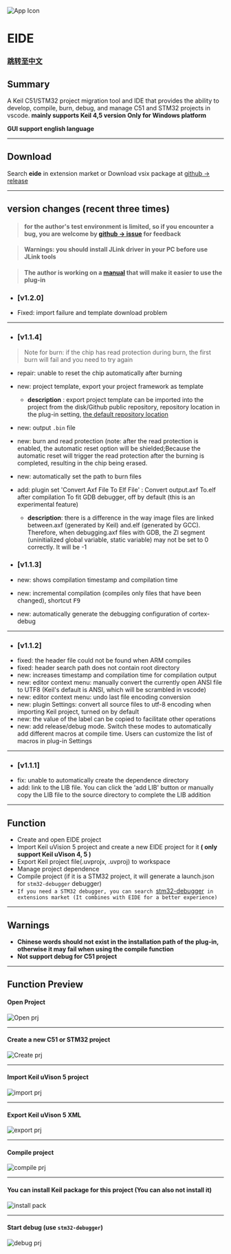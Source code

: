 ![App Icon](./res/icon/icon.png)
# EIDE

### [跳转至中文](https://github.com/github0null/eide/blob/master/README.md)

## Summary

A Keil C51/STM32 project migration tool and IDE that provides the ability to develop, compile, burn, debug, and manage C51 and STM32 projects in vscode.
**mainly supports Keil 4,5 version**
**Only for Windows platform**

**GUI support english language**

***

## Download

Search **eide** in extension market or Download vsix package at [github -> release](https://github.com/github0null/eide/releases)

***

## version changes (recent three times)

> #### for the author's test environment is limited, so if you encounter a bug, you are welcome by [github -> issue](https://github.com/github0null/eide/issues) for feedback

> #### Warnings: you should install JLink driver in your PC before use JLink tools

> #### The author is working on a [manual](https://github.com/github0null/eide-doc/blob/master/README.md) that will make it easier to use the plug-in

- ### [v1.2.0]
- Fixed: import failure and template download problem

***

- ### [v1.1.4]
> Note for burn: if the chip has read protection during burn, the first burn will fail and you need to try again
- repair: unable to reset the chip automatically after burning
- new: project template, export your project framework as template
  - **description** : export project template can be imported into the project from the disk/Github public repository, repository location in the plug-in setting, [the default repository location](https://github.com/github0null/eide-doc)
- new: output `.bin` file
- new: burn and read protection (note: after the read protection is enabled, the automatic reset option will be shielded;Because the automatic reset will trigger the read protection after the burning is completed, resulting in the chip being erased.
- new: automatically set the path to burn files
- add: plugin set 'Convert Axf File To Elf File' : Convert output.axf To.elf after compilation To fit GDB debugger, off by default (this is an experimental feature)
  - **description**: there is a difference in the way image files are linked between.axf (generated by Keil) and.elf (generated by GCC). Therefore, when debugging.axf files with GDB, the ZI segment (uninitialized global variable, static variable) may not be set to 0 correctly. It will be -1

- ### [v1.1.3]
- new: shows compilation timestamp and compilation time
- new: incremental compilation (compiles only files that have been changed), shortcut <kbd>F9</kbd>
- new: automatically generate the debugging configuration of cortex-debug

***
- ### [v1.1.2]
- fixed: the header file could not be found when ARM compiles
- fixed: header search path does not contain root directory
- new: increases timestamp and compilation time for compilation output
- new: editor context menu: manually convert the currently open ANSI file to UTF8 (Keil's default is ANSI, which will be scrambled in vscode)
- new: editor context menu: undo last file encoding conversion
- new: plugin Settings: convert all source files to utf-8 encoding when importing Keil project, turned on by default
- new: the value of the label can be copied to facilitate other operations
- new: add release/debug mode. Switch these modes to automatically add different macros at compile time. Users can customize the list of macros in plug-in Settings

***
- ### [v1.1.1]
- fix: unable to automatically create the dependence directory
- add: link to the LIB file. You can click the 'add LIB' button or manually copy the LIB file to the source directory to complete the LIB addition

***

## Function

* Create and open EIDE project
* Import Keil uVision 5 project and create a new EIDE project for it **( only support Keil uVison 4, 5 )**
* Export Keil project file(.uvprojx, .uvproj) to workspace
* Manage project dependence
* Compile project (if it is a STM32 project, it will generate a launch.json for `stm32-debugger` debugger)
* `If you need a STM32 debugger, you can search `[stm32-debugger](https://github.com/github0null/stm32-debugger/releases)` in extensions market (It combines with EIDE for a better experience)`

***

## Warnings
  + **Chinese words should not exist in the installation path of the plug-in, otherwise it may fail when using the compile function**
  + **Not support debug for C51 project**

***

## Function Preview

#### Open Project
![Open prj](./res/preview/open_project_view.gif)

***

#### Create a new C51 or STM32 project
![Create prj](./res/preview/create_project_view.gif)

***

#### Import Keil uVison 5 project
![import prj](./res/preview/import_view.gif)

***

#### Export Keil uVison 5 XML
![export prj](./res/preview/export_view.gif)

***

#### Compile project
![compile prj](./res/preview/compile_view.gif)

***

#### You can install Keil package for this project (You can also not install it)
![install pack](./res/preview/install_pack.png)

***

#### Start debug (use `stm32-debugger`)
![debug prj](./res/preview/debug.png)

